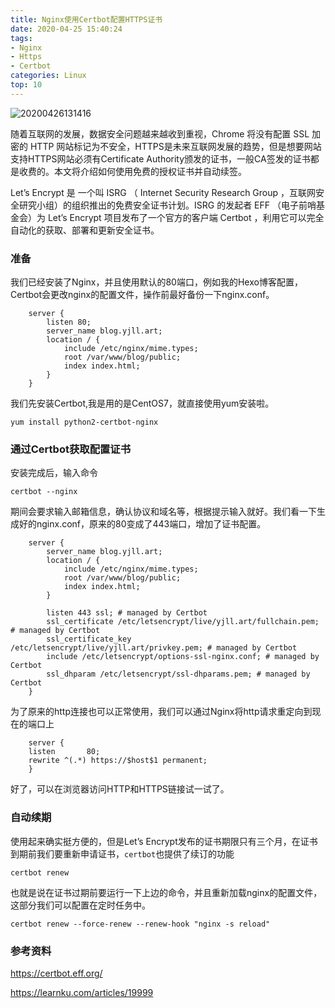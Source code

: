 ```yaml
---
title: Nginx使用Certbot配置HTTPS证书
date: 2020-04-25 15:40:24
tags:
- Nginx
- Https
- Certbot
categories: Linux
top: 10
---
```

![20200426131416](https://img.yjll.art//img/20200426131416.jpg)

随着互联网的发展，数据安全问题越来越收到重视，Chrome 将没有配置 SSL 加密的 HTTP 网站标记为不安全，HTTPS是未来互联网发展的趋势，但是想要网站支持HTTPS网站必须有Certificate Authority颁发的证书，一般CA签发的证书都是收费的。本文将介绍如何使用免费的授权证书并自动续签。

Let’s Encrypt 是 一个叫 ISRG （ Internet Security Research Group ，互联网安全研究小组）的组织推出的免费安全证书计划。ISRG 的发起者 EFF （电子前哨基金会）为 Let’s Encrypt 项目发布了一个官方的客户端 Certbot ，利用它可以完全自动化的获取、部署和更新安全证书。

<!-- more -->

### 准备


我们已经安装了Nginx，并且使用默认的80端口，例如我的Hexo博客配置，Certbot会更改nginx的配置文件，操作前最好备份一下nginx.conf。
``` 
    server {
        listen 80;
        server_name blog.yjll.art;
        location / {
            include /etc/nginx/mime.types;
            root /var/www/blog/public;
            index index.html;
        }
    }

```

我们先安装Certbot,我是用的是CentOS7，就直接使用yum安装啦。

```
yum install python2-certbot-nginx
```

### 通过Certbot获取配置证书

安装完成后，输入命令

    certbot --nginx

期间会要求输入邮箱信息，确认协议和域名等，根据提示输入就好。我们看一下生成好的nginx.conf，原来的80变成了443端口，增加了证书配置。

```
    server {
        server_name blog.yjll.art;
        location / {
            include /etc/nginx/mime.types;
            root /var/www/blog/public;
            index index.html;
        }

        listen 443 ssl; # managed by Certbot
        ssl_certificate /etc/letsencrypt/live/yjll.art/fullchain.pem; # managed by Certbot
        ssl_certificate_key /etc/letsencrypt/live/yjll.art/privkey.pem; # managed by Certbot
        include /etc/letsencrypt/options-ssl-nginx.conf; # managed by Certbot
        ssl_dhparam /etc/letsencrypt/ssl-dhparams.pem; # managed by Certbot
    }

```

为了原来的http连接也可以正常使用，我们可以通过Nginx将http请求重定向到现在的端口上

```
    server {
    listen       80;
    rewrite ^(.*) https://$host$1 permanent;
    }
```

好了，可以在浏览器访问HTTP和HTTPS链接试一试了。



### 自动续期

使用起来确实挺方便的，但是Let’s Encrypt发布的证书期限只有三个月，在证书到期前我们要重新申请证书，`certbot`也提供了续订的功能

```
certbot renew
```

也就是说在证书过期前要运行一下上边的命令，并且重新加载nginx的配置文件，这部分我们可以配置在定时任务中。

```
certbot renew --force-renew --renew-hook "nginx -s reload"
```

### 参考资料

https://certbot.eff.org/

https://learnku.com/articles/19999
